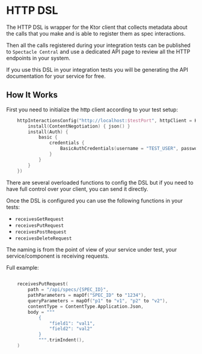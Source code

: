 [//]: # ( {{ title: HTTP DSL }} {{ tags: DSL, Interactions, API }} {{ features: API, Interactions  }} )

[//]: # ( {{ team: Spectacle Docs Writers }} )

# HTTP DSL

The HTTP DSL is wrapper for the Ktor client that collects metadata about the calls that you make and is able to register them as spec interactions.

Then all the calls registered during your integration tests can be published to `Spectacle Central` and use a dedicated API page to review all the
HTTP endpoints in your system.

If you use this DSL in your integration tests you will be generating the API documentation for your service for free.

## How It Works

First you need to initialize the http client according to your test setup:

```kotlin
    httpInteractionsConfig("http://localhost:$testPort", httpClient = HttpClient {
        install(ContentNegotiation) { json() }
        install(Auth) {
            basic {
                credentials {
                    BasicAuthCredentials(username = "TEST_USER", password = "TEST_PASSWORD")
                }
            }
        }
    })
```

There are several overloaded functions to config the DSL but if you need to have full control over your client, you can send it directly.

Once the DSL is configured you can use the following functions in your tests:
* `receivesGetRequest`
* `receivesPutRequest`
* `receivesPostRequest`
* `receivesDeleteRequest`

The naming is from the point of view of your service under test, your service/component is receiving requests.

Full example:

```kotlin
 
    receivesPutRequest(
        path = "/api/specs/{SPEC_ID}",
        pathParameters = mapOf("SPEC_ID" to "1234"),
        queryParameters = mapOf("p1" to "v1", "p2" to "v2"),
        contentType = ContentType.Application.Json,
        body = """
            {
                "field1": "val1",
                "field2": "val2"
            }
            """.trimIndent(),
    )
```
